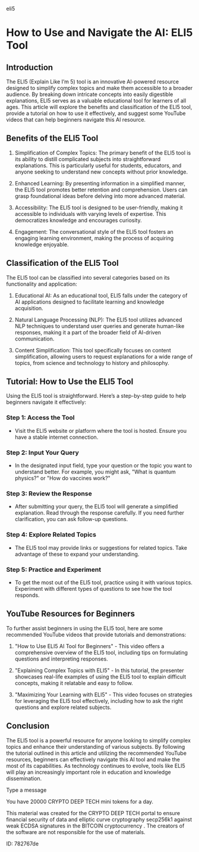 eli5
# How to Use and Navigate the AI: ELI5 Tool



## Introduction



The ELI5 (Explain Like I’m 5) tool is an innovative AI-powered resource designed to simplify complex topics and make them accessible to a broader audience. By breaking down intricate concepts into easily digestible explanations, ELI5 serves as a valuable educational tool for learners of all ages. This article will explore the benefits and classification of the ELI5 tool, provide a tutorial on how to use it effectively, and suggest some YouTube videos that can help beginners navigate this AI resource.



## Benefits of the ELI5 Tool



1. Simplification of Complex Topics: The primary benefit of the ELI5 tool is its ability to distill complicated subjects into straightforward explanations. This is particularly useful for students, educators, and anyone seeking to understand new concepts without prior knowledge.



2. Enhanced Learning: By presenting information in a simplified manner, the ELI5 tool promotes better retention and comprehension. Users can grasp foundational ideas before delving into more advanced material.



3. Accessibility: The ELI5 tool is designed to be user-friendly, making it accessible to individuals with varying levels of expertise. This democratizes knowledge and encourages curiosity.



4. Engagement: The conversational style of the ELI5 tool fosters an engaging learning environment, making the process of acquiring knowledge enjoyable.



## Classification of the ELI5 Tool



The ELI5 tool can be classified into several categories based on its functionality and application:



1. Educational AI: As an educational tool, ELI5 falls under the category of AI applications designed to facilitate learning and knowledge acquisition.



2. Natural Language Processing (NLP): The ELI5 tool utilizes advanced NLP techniques to understand user queries and generate human-like responses, making it a part of the broader field of AI-driven communication.



3. Content Simplification: This tool specifically focuses on content simplification, allowing users to request explanations for a wide range of topics, from science and technology to history and philosophy.



## Tutorial: How to Use the ELI5 Tool



Using the ELI5 tool is straightforward. Here’s a step-by-step guide to help beginners navigate it effectively:



### Step 1: Access the Tool



- Visit the ELI5 website or platform where the tool is hosted. Ensure you have a stable internet connection.



### Step 2: Input Your Query



- In the designated input field, type your question or the topic you want to understand better. For example, you might ask, "What is quantum physics?" or "How do vaccines work?"



### Step 3: Review the Response



- After submitting your query, the ELI5 tool will generate a simplified explanation. Read through the response carefully. If you need further clarification, you can ask follow-up questions.



### Step 4: Explore Related Topics



- The ELI5 tool may provide links or suggestions for related topics. Take advantage of these to expand your understanding.



### Step 5: Practice and Experiment



- To get the most out of the ELI5 tool, practice using it with various topics. Experiment with different types of questions to see how the tool responds.



## YouTube Resources for Beginners



To further assist beginners in using the ELI5 tool, here are some recommended YouTube videos that provide tutorials and demonstrations:



1. "How to Use ELI5 AI Tool for Beginners" - This video offers a comprehensive overview of the ELI5 tool, including tips on formulating questions and interpreting responses.



2. "Explaining Complex Topics with ELI5" - In this tutorial, the presenter showcases real-life examples of using the ELI5 tool to explain difficult concepts, making it relatable and easy to follow.



3. "Maximizing Your Learning with ELI5" - This video focuses on strategies for leveraging the ELI5 tool effectively, including how to ask the right questions and explore related subjects.



## Conclusion



The ELI5 tool is a powerful resource for anyone looking to simplify complex topics and enhance their understanding of various subjects. By following the tutorial outlined in this article and utilizing the recommended YouTube resources, beginners can effectively navigate this AI tool and make the most of its capabilities. As technology continues to evolve, tools like ELI5 will play an increasingly important role in education and knowledge dissemination.



Type a message

You have 20000 CRYPTO DEEP TECH mini tokens for a day.


This material was created for the  CRYPTO DEEP TECH portal  to ensure financial security of data and elliptic curve cryptography  secp256k1 against weak ECDSA  signatures   in the  BITCOIN cryptocurrency . The creators of the software are not responsible for the use of materials.

 ID: 782767de
